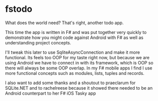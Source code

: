 # fstodo
What does the world need? That's right, another todo app. 

This time the app is written in F# and was put together very quickly to demonstrate how you might code against Android with F# as well as understanding project concepts.

I'll tweak this later to use SqliteAsyncConnection and make it more functional. Its feels too OOP for my taste right now, but because we are using Android we have to connect in with its framework, which is OOP so there will always be some OOP overlap. In my F# mobile apps I find I use more functional concepts such as modules, lists, tuples and records.

I also want to add some thanks and a shoutout to praeclarum for SQLite.NET and to rachelreese because it showed there needed to be an Android counterpart to her F# iOS Tasky app
